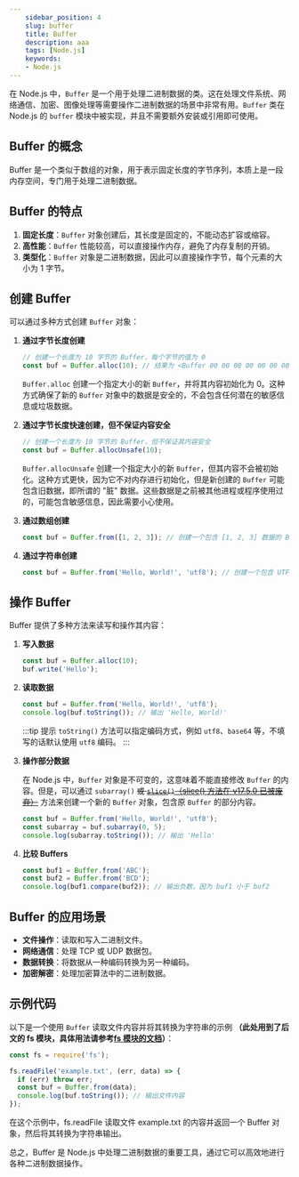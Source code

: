```yaml
---
    sidebar_position: 4
    slug: buffer
    title: Buffer
    description: aaa
    tags: [Node.js]
    keywords:
    - Node.js
---
```


在 Node.js 中，`Buffer` 是一个用于处理二进制数据的类。这在处理文件系统、网络通信、加密、图像处理等需要操作二进制数据的场景中非常有用。`Buffer` 类在 Node.js 的 `buffer` 模块中被实现，并且不需要额外安装或引用即可使用。

## Buffer 的概念

Buffer 是一个类似于数组的对象，用于表示固定长度的字节序列，本质上是一段内存空间，专门用于处理二进制数据。

## Buffer 的特点

1. **固定长度**：`Buffer` 对象创建后，其长度是固定的，不能动态扩容或缩容。
2. **高性能**：`Buffer` 性能较高，可以直接操作内存，避免了内存复制的开销。
3. **类型化**：`Buffer` 对象是二进制数据，因此可以直接操作字节，每个元素的大小为 1 字节。

## 创建 Buffer

可以通过多种方式创建 `Buffer` 对象：

1. **通过字节长度创建**

   ```javascript
   // 创建一个长度为 10 字节的 Buffer，每个字节的值为 0
   const buf = Buffer.alloc(10); // 结果为 <Buffer 00 00 00 00 00 00 00 00 00 00>
   ```

   `Buffer.alloc` 创建一个指定大小的新 `Buffer`，并将其内容初始化为 0。这种方式确保了新的 `Buffer` 对象中的数据是安全的，不会包含任何潜在的敏感信息或垃圾数据。

2. **通过字节长度快速创建，但不保证内容安全**

   ```javascript
   // 创建一个长度为 10 字节的 Buffer，但不保证其内容安全
   const buf = Buffer.allocUnsafe(10);
   ```

   `Buffer.allocUnsafe` 创建一个指定大小的新 `Buffer`，但其内容不会被初始化。这种方式更快，因为它不对内存进行初始化，但是新创建的 `Buffer` 可能包含旧数据，即所谓的 "脏" 数据。这些数据是之前被其他进程或程序使用过的，可能包含敏感信息，因此需要小心使用。

3. **通过数组创建**

   ```javascript
   const buf = Buffer.from([1, 2, 3]); // 创建一个包含 [1, 2, 3] 数据的 Buffer
   ```

4. **通过字符串创建**
   ```javascript
   const buf = Buffer.from('Hello, World!', 'utf8'); // 创建一个包含 UTF-8 编码字符串的 Buffer
   ```

## 操作 Buffer

Buffer 提供了多种方法来读写和操作其内容：

1. **写入数据**

   ```javascript
   const buf = Buffer.alloc(10);
   buf.write('Hello');
   ```

2. **读取数据**

   ```javascript
   const buf = Buffer.from('Hello, World!', 'utf8');
   console.log(buf.toString()); // 输出 'Hello, World!'
   ```

   :::tip 提示
   `toString()` 方法可以指定编码方式，例如 `utf8`、`base64` 等，不填写的话默认使用 `utf8` 编码。
   :::

3. **操作部分数据**

   在 Node.js 中，`Buffer` 对象是不可变的，这意味着不能直接修改 `Buffer` 的内容。但是，可以通过 `subarray()` ~~或 [ `slice()`（slice() 方法在 v17.5.0 已被废弃）](https://nodejs.org/api/buffer.html#bufslicestart-end)~~ 方法来创建一个新的 `Buffer` 对象，包含原 `Buffer` 的部分内容。

   ```javascript
   const buf = Buffer.from('Hello, World!', 'utf8');
   const subarray = buf.subarray(0, 5);
   console.log(subarray.toString()); // 输出 'Hello'
   ```

4. **比较 Buffers**
   ```javascript
   const buf1 = Buffer.from('ABC');
   const buf2 = Buffer.from('BCD');
   console.log(buf1.compare(buf2)); // 输出负数，因为 buf1 小于 buf2
   ```

## Buffer 的应用场景

- **文件操作**：读取和写入二进制文件。
- **网络通信**：处理 TCP 或 UDP 数据包。
- **数据转换**：将数据从一种编码转换为另一种编码。
- **加密解密**：处理加密算法中的二进制数据。

## 示例代码

以下是一个使用 `Buffer` 读取文件内容并将其转换为字符串的示例 **（此处用到了后文的 fs 模块，具体用法请参考[fs 模块的文档](/docs/back-end/node/fs)）**：

```javascript
const fs = require('fs');

fs.readFile('example.txt', (err, data) => {
  if (err) throw err;
  const buf = Buffer.from(data);
  console.log(buf.toString()); // 输出文件内容
});
```

在这个示例中，fs.readFile 读取文件 example.txt 的内容并返回一个 Buffer 对象，然后将其转换为字符串输出。

总之，Buffer 是 Node.js 中处理二进制数据的重要工具，通过它可以高效地进行各种二进制数据操作。
